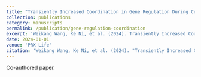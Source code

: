 ```yaml
---
title: "Transiently Increased Coordination in Gene Regulation During Cell Phenotypic Transitions"
collection: publications
category: manuscripts
permalink: /publication/gene-regulation-coordination
excerpt: 'Weikang Wang, Ke Ni, et al. (2024). Transiently Increased Coordination in Gene Regulation During Cell Phenotypic Transitions. PRX Life.'
date: 2024-01-01
venue: 'PRX Life'
citation: 'Weikang Wang, Ke Ni, et al. (2024). "Transiently Increased Coordination in Gene Regulation During Cell Phenotypic Transitions." PRX Life.'
---
```


Co-authored paper.
